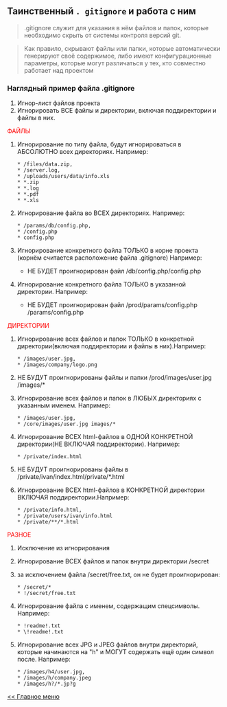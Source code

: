 ## Таинственный  ``. gitignore`` и работа с ним

> .gitignore служит для указания в нём файлов и папок, которые необходимо скрыть от системы контроля версий git.

> Как правило, скрывают файлы или папки, которые автоматически генерируют своё содержимое, либо имеют конфигурационные параметры, которые могут различаться у тех, кто совместно работает над проектом

### Наглядный пример файла .gitignore

1. Игнор-лист файлов проекта
2. Игнорировать ВСЕ файлы и директории, включая поддиректории и файлы в них.

<span style="color:red">ФАЙЛЫ</span>

1. Игнорирование по типу файла, будут игнорироваться в АБСОЛЮТНО всех директориях. Например:

    ````
    * /files/data.zip,
    * /server.log,
    * /uploads/users/data/info.xls
    * *.zip
    * *.log
    * *.pdf
    * *.xls
    ````

2. Игнорирование файла во ВСЕХ директориях. Например:

   ```
   * /params/db/config.php,
   * /config.php
   * config.php
   ```

3. Игнорирование конкретного файла ТОЛЬКО в корне проекта (корнём считается расположение файла .gitignore) Например:
   * НЕ БУДЕТ проигнорирован файл /db/config.php/config.php
4. Игнорирование конкретного файла ТОЛЬКО в указанной директории. Например:
   * НЕ БУДЕТ проигнорирован файл /prod/params/config.php
/params/config.php

<span style="color:red">ДИРЕКТОРИИ</span>

1. Игнорирование всех файлов и папок ТОЛЬКО в конкретной директории(включая поддиректории и файлы в них).Например:

    ````
    * /images/user.jpg,
    * /images/company/logo.png
    ````

2. НЕ БУДУТ проигнорированы файлы и папки /prod/images/user.jpg
/images/*
3. Игнорирование всех файлов и папок в ЛЮБЫХ директориях с указанным именем. Например:

   ````
   * /images/user.jpg,
   * /core/images/user.jpg images/*
   ````

4. Игнорирование ВСЕХ html-файлов в ОДНОЙ КОНКРЕТНОЙ директории(НЕ ВКЛЮЧАЯ поддиректории). Например:
   ````
   * /private/index.html
   ````

5. НЕ БУДУТ проигнорированы файлы в /private/ivan/index.html/private/*.html

6. Игнорирование ВСЕХ html-файлов в КОНКРЕТНОЙ директории ВКЛЮЧАЯ поддиректории.Например:

   ````
   * /private/info.html,
   * /private/users/ivan/info.html
   * /private/**/*.html
   ````

<span style="color:red">РАЗНОЕ</span>

1. Исключение из игнорирования

2. Игнорирование ВСЕХ файлов и папок внутри директории /secret

3. за исключением файла /secret/free.txt, он не будет проигнорирован:

   ````
   * /secret/*
   * !/secret/free.txt
   ````

4. Игнорирование файла с именем, содержащим спецсимволы. Например:

   ````
   * !readme!.txt
   * \!readme!.txt
   ````

5. Игнорирование всех JPG и JPEG файлов внутри директорий, которые начинаются на "h" и МОГУТ содержать ещё один символ после. Например:

   ````
   * /images/h4/user.jpg,
   * /images/h/company.jpeg
   * /images/h?/*.jp?g
   ````
[<< Главное меню](./readme.md)
